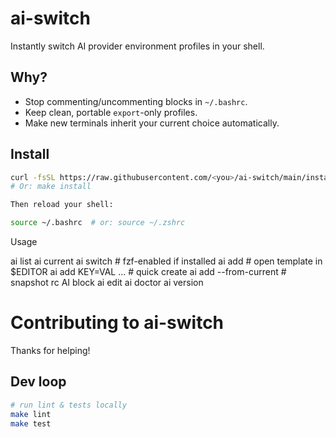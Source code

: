 # ai-switch

Instantly switch AI provider environment profiles in your shell.

## Why?
- Stop commenting/uncommenting blocks in `~/.bashrc`.
- Keep clean, portable `export`-only profiles.
- Make new terminals inherit your current choice automatically.

## Install
```bash
curl -fsSL https://raw.githubusercontent.com/<you>/ai-switch/main/install.sh | bash
# Or: make install

Then reload your shell:

source ~/.bashrc  # or: source ~/.zshrc
```

Usage

ai list
ai current
ai switch <profile>          # fzf-enabled if installed
ai add <name>                # open template in $EDITOR
ai add <name> KEY=VAL ...    # quick create
ai add <name> --from-current # snapshot rc AI block
ai edit <name>
ai doctor
ai version


# Contributing to ai-switch

Thanks for helping!

## Dev loop
```bash
# run lint & tests locally
make lint
make test
```
